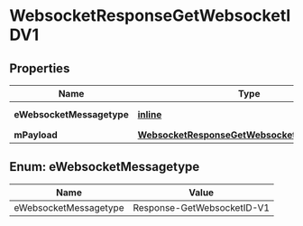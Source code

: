 
# WebsocketResponseGetWebsocketIDV1

## Properties
Name | Type | Description | Notes
------------ | ------------- | ------------- | -------------
**eWebsocketMessagetype** | [**inline**](#EWebsocketMessagetype) | The Type of message | 
**mPayload** | [**WebsocketResponseGetWebsocketIDV1MPayload**](WebsocketResponseGetWebsocketIDV1MPayload.md) |  | 


<a id="EWebsocketMessagetype"></a>
## Enum: eWebsocketMessagetype
Name | Value
---- | -----
eWebsocketMessagetype | Response-GetWebsocketID-V1



